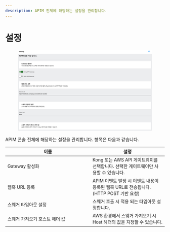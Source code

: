 ```yaml
---
description: APIM 전체에 해당하는 설정을 관리합니다.
---
```


# 설정

<figure><img src="../../.gitbook/assets/image (1) (1) (1) (1).png" alt=""><figcaption></figcaption></figure>

APIM 콘솔 전체에 해당하는 설정을 관리합니다. 항목은 다음과 같습니다.

<table><thead><tr><th width="255">이름</th><th>설명</th></tr></thead><tbody><tr><td>Gateway 활성화</td><td>Kong 또는 AWS API 게이트웨이를 선택합니다. 선택한 게이트웨이만 사용할 수 있습니다.</td></tr><tr><td>웹훅 URL 등록</td><td>APIM 이벤트 발생 시 이벤트 내용이 등록된 웹훅 URL로 전송됩니다. (HTTP POST 기반 요청)</td></tr><tr><td>스웨거 타임아웃 설정</td><td>스웨거 호출 시 적용 되는 타임아웃 설정합니다.</td></tr><tr><td>스웨거 가져오기 호스트 헤더 값</td><td>AWS 환경에서 스웨거 가져오기 시 Host 헤더의 값을 지정할 수 있습니다.</td></tr></tbody></table>
